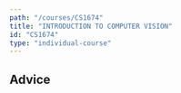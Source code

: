 ```yaml
---
path: "/courses/CS1674"
title: "INTRODUCTION TO COMPUTER VISION"
id: "CS1674"
type: "individual-course"
---
```


## Advice

